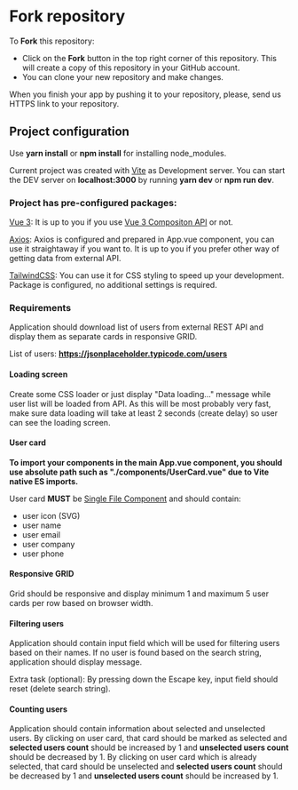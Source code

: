 # Fork repository

To **Fork** this repository:

- Click on the **Fork** button in the top right corner of this repository. This will create a copy of this repository in your GitHub account.
- You can clone your new repository and make changes.

When you finish your app by pushing it to your repository, please, send us HTTPS link to your repository.

## Project configuration

Use **yarn install** or **npm install** for installing node_modules.

Current project was created with [Vite](https://vitejs.dev/) as Development server. You can start the DEV server on **localhost:3000** by running **yarn dev** or **npm run dev**.

### Project has pre-configured packages:

[Vue 3](https://v3.vuejs.org/): It is up to you if you use [Vue 3 Compositon API](https://v3.vuejs.org/guide/composition-api-introduction.html#why-composition-api) or not.

[Axios](https://www.npmjs.com/package//axios): Axios is configured and prepared in App.vue component, you can use it straightaway if you want to. It is up to you if you prefer other way of getting data from external API.

[TailwindCSS](https://tailwindcss.com/): You can use it for CSS styling to speed up your development. Package is configured, no additional settings is required.

### Requirements

Application should download list of users from external REST API and display them as separate cards in responsive GRID.

List of users: **https://jsonplaceholder.typicode.com/users**

#### Loading screen

Create some CSS loader or just display "Data loading..." message while user list will be loaded from API. As this will be most probably very fast, make sure data loading will take at least 2 seconds (create delay) so user can see the loading screen.

#### User card

**To import your components in the main App.vue component, you should use absolute path such as "./components/UserCard.vue" due to Vite native ES imports.**

User card **MUST** be [Single File Component](https://v3.vuejs.org/guide/single-file-component.html#introduction) and should contain:

- user icon (SVG)
- user name
- user email
- user company
- user phone

#### Responsive GRID

Grid should be responsive and display minimum 1 and maximum 5 user cards per row based on browser width.

#### Filtering users

Application should contain input field which will be used for filtering users based on their names. If no user is found based on the search string, application should display message.

Extra task (optional): By pressing down the Escape key, input field should reset (delete search string).

#### Counting users

Application should contain information about selected and unselected users.
By clicking on user card, that card should be marked as selected and **selected users count** should be increased by 1 and **unselected users count** should be decreased by 1.
By clicking on user card which is already selected, that card should be unselected and **selected users count** should be decreased by 1 and **unselected users count** should be increased by 1.
